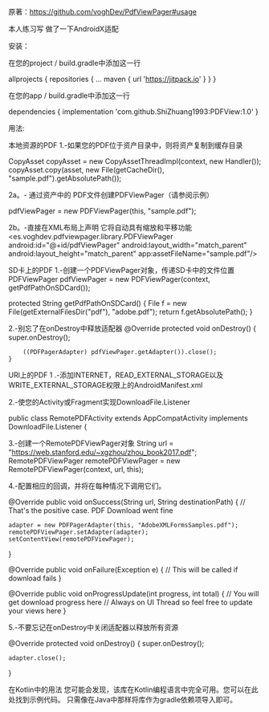 原著：https://github.com/voghDev/PdfViewPager#usage

本人练习写 做了一下AndroidX适配

安装：

在您的project / build.gradle中添加这一行

allprojects {
		repositories {
			...
			maven { url 'https://jitpack.io' }
		}
	}
	
  在您的app / build.gradle中添加这一行
  
  dependencies {
	        implementation 'com.github.ShiZhuang1993:PDFView:1.0'
	}
  
用法:  

本地资源的PDF
1.-如果您的PDF位于资产目录中，则将资产复制到缓存目录

CopyAsset copyAsset = new CopyAssetThreadImpl(context, new Handler());
copyAsset.copy(asset, new File(getCacheDir(), "sample.pdf").getAbsolutePath());


2a。- 通过资产中的 PDF文件创建PDFViewPager（请参阅示例）

pdfViewPager = new PDFViewPager(this, "sample.pdf");


2b。-直接在XML布局上声明
它将自动具有缩放和平移功能
<es.voghdev.pdfviewpager.library.PDFViewPager
    android:id="@+id/pdfViewPager"
    android:layout_width="match_parent"
    android:layout_height="match_parent"
    app:assetFileName="sample.pdf"/>
    
    
    
    
 SD卡上的PDF
    1.-创建一个PDFViewPager对象，传递SD卡中的文件位置
PDFViewPager pdfViewPager = new PDFViewPager(context, getPdfPathOnSDCard());

protected String getPdfPathOnSDCard() {
    File f = new File(getExternalFilesDir("pdf"), "adobe.pdf");
    return f.getAbsolutePath();
}

2.-别忘了在onDestroy中释放适配器
    @Override
    protected void onDestroy() {
        super.onDestroy();

        ((PDFPagerAdapter) pdfViewPager.getAdapter()).close();
    }

URl上的PDF
1 .-添加INTERNET，READ_EXTERNAL_STORAGE以及WRITE_EXTERNAL_STORAGE权限上的AndroidManifest.xml

<uses-permission android:name="android.permission.INTERNET" />
<uses-permission android:name="android.permission.WRITE_EXTERNAL_STORAGE" />
<uses-permission android:name="android.permission.READ_EXTERNAL_STORAGE" />

2.-使您的Activity或Fragment实现DownloadFile.Listener

public class RemotePDFActivity extends AppCompatActivity implements DownloadFile.Listener {


3.-创建一个RemotePDFViewPager对象
String url = "https://web.stanford.edu/~xgzhou/zhou_book2017.pdf";
RemotePDFViewPager remotePDFViewPager =
      new RemotePDFViewPager(context, url, this);
      
      
4.-配置相应的回调，并将在每种情况下调用它们。

@Override
public void onSuccess(String url, String destinationPath) {
    // That's the positive case. PDF Download went fine

    adapter = new PDFPagerAdapter(this, "AdobeXMLFormsSamples.pdf");
    remotePDFViewPager.setAdapter(adapter);
    setContentView(remotePDFViewPager);
}

@Override
public void onFailure(Exception e) {
    // This will be called if download fails
}

@Override
public void onProgressUpdate(int progress, int total) {
    // You will get download progress here
    // Always on UI Thread so feel free to update your views here
}


5.-不要忘记在onDestroy中关闭适配器以释放所有资源

@Override
protected void onDestroy() {
    super.onDestroy();

    adapter.close();
}

在Kotlin中的用法
您可能会发现，该库在Kotlin编程语言中完全可用。您可以在此处找到示例代码。
只需像在Java中那样将库作为gradle依赖项导入即可。


